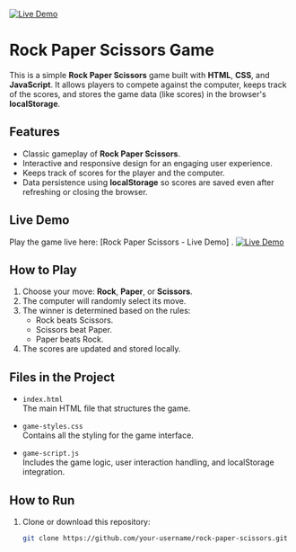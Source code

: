 [![Live Demo](https://img.shields.io/badge/Live-Demo-brightgreen?style=for-the-badge)](https://teja-rock-paper-scissors.netlify.app)  
# Rock Paper Scissors Game

This is a simple **Rock Paper Scissors** game built with **HTML**, **CSS**, and **JavaScript**. It allows players to compete against the computer, keeps track of the scores, and stores the game data (like scores) in the browser's **localStorage**.

## Features

- Classic gameplay of **Rock Paper Scissors**.
- Interactive and responsive design for an engaging user experience.
- Keeps track of scores for the player and the computer.
- Data persistence using **localStorage** so scores are saved even after refreshing or closing the browser.

## Live Demo

Play the game live here: [Rock Paper Scissors - Live Demo] . [![Live Demo](https://img.shields.io/badge/Live-Demo-brightgreen?style=for-the-badge)](https://teja-rock-paper-scissors.netlify.app)  

## How to Play

1. Choose your move: **Rock**, **Paper**, or **Scissors**.
2. The computer will randomly select its move.
3. The winner is determined based on the rules:
   - Rock beats Scissors.
   - Scissors beat Paper.
   - Paper beats Rock.
4. The scores are updated and stored locally.

## Files in the Project

- `index.html`  
  The main HTML file that structures the game.
  
- `game-styles.css`  
  Contains all the styling for the game interface.
  
- `game-script.js`  
  Includes the game logic, user interaction handling, and localStorage integration.

## How to Run

1. Clone or download this repository:
   ```bash
   git clone https://github.com/your-username/rock-paper-scissors.git
